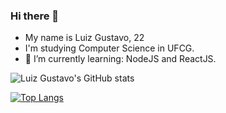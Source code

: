 ### Hi there 👋

- My name is Luiz Gustavo, 22
- I'm studying Computer Science in UFCG.
- 🌱 I’m currently learning: NodeJS and ReactJS.

![Luiz Gustavo's GitHub stats](https://github-readme-stats.vercel.app/api?username=GustavoNeery&show_icons=true&theme=radical)

[![Top Langs](https://github-readme-stats.vercel.app/api/top-langs/?username=GustavoNeery&langs_count=5)](https://github.com/GustavoNeery/github-readme-stats)

<!--
**GustavoNeery/GustavoNeery** is a ✨ _special_ ✨ repository because its `README.md` (this file) appears on your GitHub profile.


Here are some ideas to get you started:

- 🔭 I’m currently working on ...
- 🌱 I’m currently learning ...
- 👯 I’m looking to collaborate on ...
- 🤔 I’m looking for help with ...
- 💬 Ask me about ...
- 📫 How to reach me: ...
- 😄 Pronouns: ...
- ⚡ Fun fact: ...
-->
